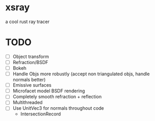 # xsray
a cool rust ray tracer

# TODO
- [ ] Object transform
- [ ] Refraction/BSDF
- [ ] Bokeh
- [ ] Handle Objs more robustly (accept non triangulated objs, handle normals better)
- [ ] Emissive surfaces
- [ ] Microfacet model BSDF rendering
- [ ] Completely smooth refraction + reflection
- [ ] Multithreaded
- [ ] Use UnitVec3 for normals throughout code
  * IntersectionRecord


